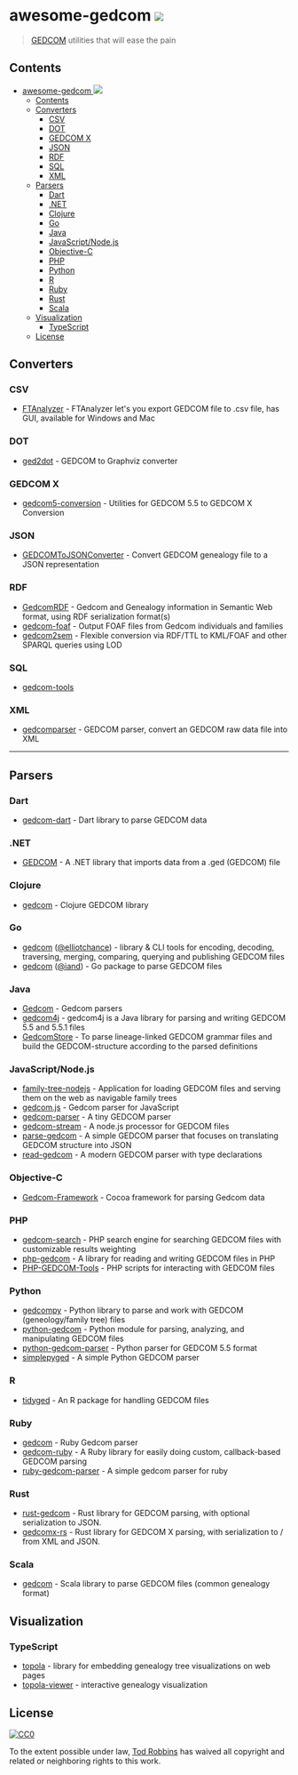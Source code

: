 # awesome-gedcom [![](https://awesome.re/badge-flat2.svg)](https://awesome.re)
> [GEDCOM](https://en.wikipedia.org/wiki/GEDCOM) utilities that will ease the pain

## Contents

- [awesome-gedcom ![](https://awesome.re)](#awesome-gedcom-)
  - [Contents](#contents)
  - [Converters](#converters)
    - [CSV](#csv)
    - [DOT](#dot)
    - [GEDCOM X](#gedcom-x)
    - [JSON](#json)
    - [RDF](#rdf)
    - [SQL](#sql)
    - [XML](#xml)
  - [Parsers](#parsers)
    - [Dart](#dart)
    - [.NET](#net)
    - [Clojure](#clojure)
    - [Go](#go)
    - [Java](#java)
    - [JavaScript/Node.js](#javascriptnodejs)
    - [Objective-C](#objective-c)
    - [PHP](#php)
    - [Python](#python)
    - [R](#r)
    - [Ruby](#ruby)
    - [Rust](#rust)
    - [Scala](#scala)
  - [Visualization](#visualization)
    - [TypeScript](#typescript) 
  - [License](#license)

## Converters

### CSV

* [FTAnalyzer](https://github.com/ShammyLevva/FTAnalyzer) - FTAnalyzer let's you export GEDCOM file to .csv file, has GUI, available for Windows and Mac

### DOT

* [ged2dot](https://github.com/vmiklos/ged2dot) - GEDCOM to Graphviz converter

### GEDCOM X
* [gedcom5-conversion](https://github.com/FamilySearch/gedcom5-conversion) - Utilities for GEDCOM 5.5 to GEDCOM X Conversion

### JSON
* [GEDCOMToJSONConverter](https://github.com/PatKayongo/GEDCOMToJSONConverter) - Convert GEDCOM genealogy file to a JSON representation

### RDF
* [GedcomRDF](https://github.com/BruceWhealton/GedcomRDF) - Gedcom and Genealogy information in Semantic Web format, using RDF serialization format(s)
* [gedcom-foaf](https://github.com/bricas/gedcom-foaf) - Output FOAF files from Gedcom individuals and families
* [gedcom2sem](https://github.com/jo-pol/gedcom2sem) - Flexible conversion via RDF/TTL to KML/FOAF and other SPARQL queries using LOD

### SQL

* [gedcom-tools](https://github.com/ligurio/gedcom-tools)

### XML
* [gedcomparser](https://github.com/alfredxiao/gedcomparser) - GEDCOM parser, convert an GEDCOM raw data file into XML

---

## Parsers

### Dart
* [gedcom-dart](https://github.com/orestesgaolin/gedcom-dart) - Dart library to parse GEDCOM data

### .NET
* [GEDCOM](https://github.com/prm9894/GEDCOM) - A .NET library that imports data from a .ged (GEDCOM) file

### Clojure
* [gedcom](https://github.com/geni/gedcom) - Clojure GEDCOM library

### Go
* [gedcom](https://github.com/elliotchance/gedcom) ([@elliotchance](https://github.com/elliotchance/)) - library & CLI tools for encoding, decoding, traversing, merging, comparing, querying and publishing GEDCOM files
* [gedcom](https://github.com/iand/gedcom) ([@iand](https://github.com/iand/)) - Go package to parse GEDCOM files

### Java
* [Gedcom](https://github.com/FamilySearch/Gedcom) - Gedcom parsers
* [gedcom4j](https://github.com/frizbog/gedcom4j) - gedcom4j is a Java library for parsing and writing GEDCOM 5.5 and 5.5.1 files
* [GedcomStore](https://github.com/thnaeff/GedcomStore) - To parse lineage-linked GEDCOM grammar files and build the GEDCOM-structure according to the parsed definitions

### JavaScript/Node.js
* [family-tree-nodejs](https://github.com/woodbri/family-tree-nodejs) - Application for loading GEDCOM files and serving them on the web as navigable family trees
* [gedcom.js](https://github.com/dcapwell/gedcom.js) - Gedcom parser for JavaScript
* [gedcom-parser](https://github.com/thoughtsunificator/gedcom-parser) - A tiny GEDCOM parser
* [gedcom-stream](https://github.com/connrs/gedcom-stream) - A node.js processor for GEDCOM files
* [parse-gedcom](https://github.com/tmcw/parse-gedcom) - A simple GEDCOM parser that focuses on translating GEDCOM structure into JSON
* [read-gedcom](https://github.com/arbre-app/read-gedcom) - A modern GEDCOM parser with type declarations

### Objective-C
* [Gedcom-Framework](https://github.com/mikkelee/Gedcom-Framework) - Cocoa framework for parsing Gedcom data

### PHP
* [gedcom-search](https://github.com/stuporglue/gedcom-search) - PHP search engine for searching GEDCOM files with customizable results weighting
* [php-gedcom](https://github.com/mrkrstphr/php-gedcom) - A library for reading and writing GEDCOM files in PHP
* [PHP-GEDCOM-Tools](https://github.com/cfinke/PHP-GEDCOM-Tools) - PHP scripts for interacting with GEDCOM files

### Python
* [gedcompy](https://github.com/rory/gedcompy) - Python library to parse and work with GEDCOM (geneology/family tree) files
* [python-gedcom](https://github.com/madprime/python-gedcom) - Python module for parsing, analyzing, and manipulating GEDCOM files
* [python-gedcom-parser](https://github.com/rootsdev/python-gedcom-parser) - Python parser for GEDCOM 5.5 format
* [simplepyged](https://github.com/dijxtra/simplepyged) - A simple Python GEDCOM parser

### R

* [tidyged](https://jl5000.github.io/tidyged/) - An R package for handling GEDCOM files

### Ruby
* [gedcom](https://github.com/rbur004/gedcom) - Ruby Gedcom parser
* [gedcom-ruby](https://github.com/binary011010/gedcom-ruby) - A Ruby library for easily doing custom, callback-based GEDCOM parsing
* [ruby-gedcom-parser](https://github.com/mikefarmer/ruby-gedcom-parser) - A simple gedcom parser for ruby

### Rust
* [rust-gedcom](https://github.com/pirtleshell/rust-gedcom) - Rust library for GEDCOM parsing, with optional serialization to JSON.
* [gedcomx-rs](https://github.com/ephraimkunz/gedcomx-rs/tree/main/gedcomx) - Rust library for GEDCOM X parsing, with serialization to / from XML and JSON.

### Scala
* [gedcom](https://github.com/davidmoten/gedcom) - Scala library to parse GEDCOM files (common genealogy format)

## Visualization

### TypeScript
* [topola](https://github.com/PeWu/topola) - library for embedding genealogy tree visualizations on web pages
* [topola-viewer](https://github.com/PeWu/topola-viewer) - interactive genealogy visualization

## License

[![CC0](http://mirrors.creativecommons.org/presskit/buttons/88x31/svg/cc-zero.svg)](https://creativecommons.org/publicdomain/zero/1.0/)

To the extent possible under law, [Tod Robbins](https://todrobbins.com) has waived all copyright and related or neighboring rights to this work.
